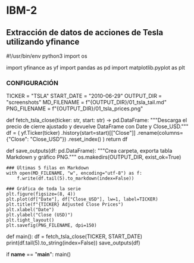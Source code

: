 # IBM-2

## Extracción de datos de acciones de Tesla utilizando yfinance

#!/usr/bin/env python3
import os

import yfinance as yf
import pandas as pd
import matplotlib.pyplot as plt

### CONFIGURACIÓN
TICKER       = "TSLA"
START_DATE   = "2010-06-29"
OUTPUT_DIR   = "screenshots"
MD_FILENAME  = f"{OUTPUT_DIR}/01_tsla_tail.md"
PNG_FILENAME = f"{OUTPUT_DIR}/01_tsla_prices.png"

def fetch_tsla_close(ticker: str, start: str) -> pd.DataFrame:
    """Descarga el precio de cierre ajustado y devuelve DataFrame con Date y Close_USD."""
    df = (
        yf.Ticker(ticker)
          .history(start=start)[["Close"]]
          .rename(columns={"Close": "Close_USD"})
          .reset_index()
    )
    return df

def save_outputs(df: pd.DataFrame):
    """Crea carpeta, exporta tabla Markdown y gráfico PNG."""
    os.makedirs(OUTPUT_DIR, exist_ok=True)
    
    ### Últimas 5 filas en Markdown
    with open(MD_FILENAME, "w", encoding="utf-8") as f:
        f.write(df.tail(5).to_markdown(index=False))
    
    ### Gráfica de toda la serie
    plt.figure(figsize=(8, 4))
    plt.plot(df["Date"], df["Close_USD"], lw=1, label=TICKER)
    plt.title(f"{TICKER} Adjusted Close Prices")
    plt.xlabel("Date")
    plt.ylabel("Close (USD)")
    plt.tight_layout()
    plt.savefig(PNG_FILENAME, dpi=150)

def main():
    df = fetch_tsla_close(TICKER, START_DATE)
    print(df.tail(5).to_string(index=False))
    save_outputs(df)

if __name__ == "__main__":
    main()
